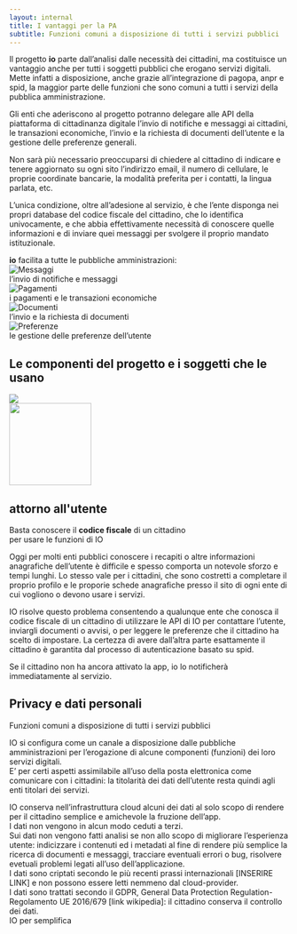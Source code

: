 ```yaml
---
layout: internal
title: I vantaggi per la PA
subtitle: Funzioni comuni a disposizione di tutti i servizi pubblici
---
```


<section class="container mw-60">
	<div class="row">
	<div class="col-md-8 internal-page__bodytable">
		<p>
		Il progetto <b>io</b> parte dall’analisi dalle necessità dei cittadini, ma costituisce un vantaggio anche per tutti i soggetti pubblici che erogano servizi digitali.
		Mette infatti a disposizione, anche grazie all’integrazione di pagopa, anpr e spid, la maggior parte delle funzioni che sono comuni a tutti i servizi della pubblica amministrazione.
		</p>
		<p>Gli enti che aderiscono al progetto potranno delegare alle API della piattaforma di cittadinanza digitale l’invio di notifiche e messaggi ai cittadini, le transazioni economiche, l’invio e la richiesta di documenti dell’utente e la gestione delle preferenze generali.
		</p><p>
		Non sarà più necessario preoccuparsi di chiedere al cittadino di indicare e tenere aggiornato su ogni sito l’indirizzo email, il numero di cellulare, le proprie coordinate bancarie, la modalità preferita per i contatti, la lingua parlata, etc.
		</p><p>
		L’unica condizione, oltre all’adesione al servizio, è che l’ente disponga nei propri database del codice fiscale del cittadino, che lo identifica univocamente, e che abbia effettivamente necessità di conoscere quelle informazioni e di inviare quei messaggi per svolgere il proprio mandato istituzionale.
		</p>
	</div>
	<div class="col-md-4" >
	<aside>
	<b>io</b> facilita a tutte le pubbliche amministrazioni:
		<div class="row facilita-pa">
			<div class="col-3 text-right"><img class="img-fluid" src="{{ '/assets/img/icon-messages.svg' | relative_url }}" alt="Messaggi"></div>
			<div class="col-9">l’invio di notifiche e messaggi</div>
		</div>
		<div class="row facilita-pa">
			<div class="col-3 text-right"><img class="img-fluid" src="{{ '/assets/img/icon-wallet.svg' | relative_url }}" alt="Pagamenti"></div>
			<div class="col-9">i pagamenti e le transazioni economiche</div>
		</div>
		<div class="row facilita-pa">
			<div class="col-3 text-right"><img class="img-fluid" src="{{ '/assets/img/icon-document.svg' | relative_url }}" alt="Documenti"></div>
			<div class="col-9">l’invio e la richiesta di documenti</div>
		</div>
		<div class="row facilita-pa">
			<div class="col-3 text-right"><img class="img-fluid" src="{{ '/assets/img/icon-settings.svg' | relative_url }}" alt="Preferenze"></div>
			<div class="col-9">le gestione delle preferenze dell’utente</div>
		</div>
	</aside>
	</div>
	</div>
</section>
<section class="container mw-60 pa-schema__wrapper" >
<h2 class="text-center">Le componenti del progetto e i soggetti che le usano</h2>
<div class="pa-schema__inner">
	<img class="pa-schema" src="{{ '/assets/img/pa-schema.svg' | relative_url }}">
</div>
</section>

<section class="attorno-utente__wrapper">
	<div class="container mw-60">
	<div class="text-center">
	<img src="{{ '/assets/img/icon-user-green.svg' | relative_url }}" height="148">
	</div>
	<h2 class="text-center">attorno all'utente</h2>
	<p class="text-center attorno-utente__subtitle">
	Basta conoscere il <b>codice fiscale</b> di un cittadino<br>per usare le funzioni di IO
	</p>
	<p class="text-center mw-40 attorno-utente__paragraph">
	Oggi per molti enti pubblici conoscere i recapiti o altre informazioni anagrafiche dell’utente è difficile e spesso comporta un notevole sforzo e tempi lunghi. Lo stesso vale per i cittadini, che sono costretti a completare il proprio profilo e le proporie schede anagrafiche presso il sito di ogni ente di cui vogliono o devono usare i servizi. </p>
	<p class="text-center mw-40 attorno-utente__paragraph">
	IO risolve questo problema consentendo a qualunque ente che conosca il codice fiscale di un cittadino di utilizzare le API di IO per contattare l’utente, inviargli documenti o avvisi, o per leggere le preferenze che il cittadino ha scelto di impostare.
	La certezza di avere dall’altra parte esattamente il cittadino è garantita dal processo di autenticazione basato su spid.</p>
	<p class="text-center mw-40 attorno-utente__paragraph">
	Se il cittadino non ha ancora attivato la app, io lo notificherà immediatamente al servizio.
	</p>
	</div>
</section>

<section class="privacy__wrapper">
	<div class="container mw-60">
	<h2>Privacy e dati personali</h2>
	<p class="privacy__subtitle">Funzioni comuni a disposizione di tutti i servizi pubblici</p>
	<p class="privacy__paragraph">
	IO si configura come un canale a disposizione dalle pubbliche amministrazioni per l’erogazione di alcune componenti (funzioni) dei loro servizi digitali. <br>E’ per certi aspetti assimilabile all’uso della posta elettronica come comunicare con i cittadini: la titolarità dei dati dell’utente resta quindi agli enti titolari dei servizi.</p><p class="privacy__paragraph">
IO conserva nell’infrastruttura cloud alcuni dei dati al solo scopo di rendere per il cittadino semplice e amichevole la fruzione dell’app.<br>
I dati non vengono in alcun modo ceduti a terzi. <br>
Sui dati non vengono fatti analisi se non allo scopo di migliorare l’esperienza utente: indicizzare i contenuti ed i metadati al fine di rendere più semplice la ricerca di documenti e messaggi, tracciare eventuali errori o bug, risolvere evetuali problemi legati all’uso dell’applicazione.<br>
I dati sono criptati secondo le più recenti prassi internazionali [INSERIRE LINK] e non possono essere letti nemmeno dal cloud-provider.<br>
I dati sono trattati secondo il GDPR, General Data Protection Regulation- Regolamento UE 2016/679 [link wikipedia]: il cittadino conserva il controllo dei dati.<br>
IO per semplifica
	</p>
	</div>
</section>